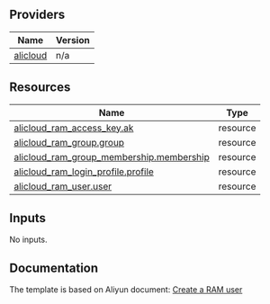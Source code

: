 <!-- BEGIN_TF_DOCS -->

## Providers

| Name | Version |
|------|---------|
| <a name="provider_alicloud"></a> [alicloud](#provider\_alicloud) | n/a |

## Resources

| Name | Type |
|------|------|
| [alicloud_ram_access_key.ak](https://registry.terraform.io/providers/aliyun/alicloud/latest/docs/resources/ram_access_key) | resource |
| [alicloud_ram_group.group](https://registry.terraform.io/providers/aliyun/alicloud/latest/docs/resources/ram_group) | resource |
| [alicloud_ram_group_membership.membership](https://registry.terraform.io/providers/aliyun/alicloud/latest/docs/resources/ram_group_membership) | resource |
| [alicloud_ram_login_profile.profile](https://registry.terraform.io/providers/aliyun/alicloud/latest/docs/resources/ram_login_profile) | resource |
| [alicloud_ram_user.user](https://registry.terraform.io/providers/aliyun/alicloud/latest/docs/resources/ram_user) | resource |

## Inputs

No inputs.

## Documentation
<!-- docs-link -->

The template is based on Aliyun document: [Create a RAM user](https://help.aliyun.com/document_detail/146286.html)

<!-- docs-link -->
<!-- END_TF_DOCS -->    